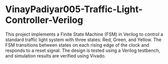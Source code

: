 # VinayPadiyar005-Traffic-Light-Controller-Verilog
This project implements a Finite State Machine (FSM) in Verilog to control a standard traffic light system with three states: Red, Green, and Yellow.  The FSM transitions between states on each rising edge of the clock and responds to a reset signal. The design is tested using a Verilog testbench, and simulation results are verified using Vivado.
